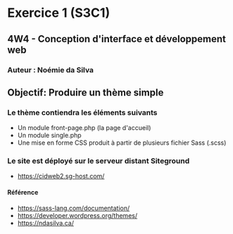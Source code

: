 # Exercice 1 (S3C1)
## 4W4 - Conception d'interface et développement web
### Auteur : Noémie da Silva

## Objectif: Produire un thème simple
### Le thème contiendra les éléments suivants
- Un module front-page.php (la page d'accueil)
- Un module single.php
- Une mise en forme CSS produit à partir de plusieurs fichier Sass (.scss)

### Le site est déployé sur le serveur distant Siteground
- https://cidweb2.sg-host.com/

#### Référence
- https://sass-lang.com/documentation/
- https://developer.wordpress.org/themes/
- https://ndasilva.ca/

